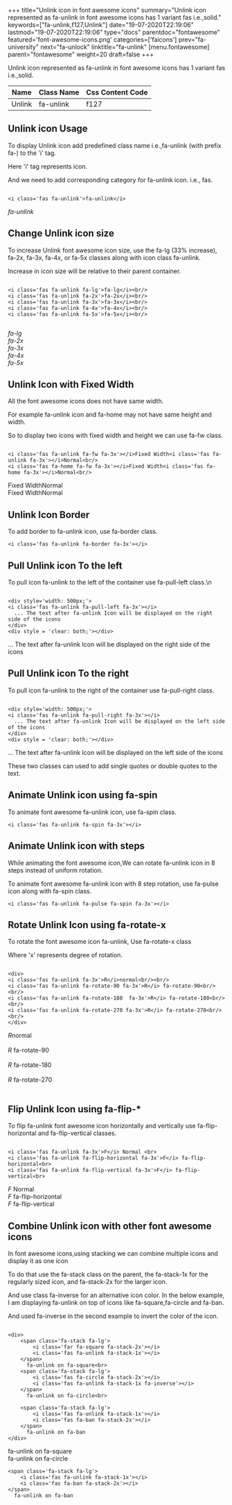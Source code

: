 +++
title="Unlink icon in font awesome icons"
summary="Unlink icon represented as fa-unlink in font awesome icons has 1 variant fas i.e.,solid."
keywords=["fa-unlink,f127,Unlink"]
date="19-07-2020T22:19:06"
lastmod="19-07-2020T22:19:06"
type="docs"
parentdoc="fontawesome"
featured='font-awesome-icons.png'
categories=['faicons']
prev="fa-university"
next="fa-unlock"
linktitle="fa-unlink"
[menu.fontawesome]
parent="fontawesome"
weight=20
draft=false
+++


Unlink icon represented as fa-unlink in font awesome icons has 1 variant fas i.e.,solid.

<div class='table-responsive'><table class='table'><thead><tr><th>Name</th><th>Class Name</th><th>Css Content Code</th></tr></thead><tbody><tr><td>Unlink</td><td>fa-unlink</td><td>f127</td></tr></tbody></table></div>



## Unlink icon Usage

To display Unlink icon add predefined class name i.e.,fa-unlink (with prefix fa-) to the 'i' tag.

Here 'i' tag represents icon.

And we need to add corresponding category for fa-unlink icon. i.e., fas.


```

<i class='fas fa-unlink'>fa-unlink</i>
```

<i class='fas fa-unlink'>fa-unlink</i>




## Change Unlink icon size
To increase Unlink font awesome icon size, use the fa-lg (33% increase), fa-2x, fa-3x, fa-4x, or fa-5x classes along with icon class fa-unlink.

Increase in icon size will be relative to their parent container. 

```

<i class='fas fa-unlink fa-lg'>fa-lg</i><br/>
<i class='fas fa-unlink fa-2x'>fa-2x</i><br/>
<i class='fas fa-unlink fa-3x'>fa-3x</i><br/>
<i class='fas fa-unlink fa-4x'>fa-4x</i><br/>
<i class='fas fa-unlink fa-5x'>fa-5x</i><br/>
            
```

<i class='fas fa-unlink fa-lg'>fa-lg</i><br/>
<i class='fas fa-unlink fa-2x'>fa-2x</i><br/>
<i class='fas fa-unlink fa-3x'>fa-3x</i><br/>
<i class='fas fa-unlink fa-4x'>fa-4x</i><br/>
<i class='fas fa-unlink fa-5x'>fa-5x</i><br/>
            



## Unlink Icon with Fixed Width 

All the font awesome icons does not have same width.

For example fa-unlink icon and fa-home may not have same height and width.

So to display two icons with fixed width and height we can use fa-fw class.


```

<i class='fas fa-unlink fa-fw fa-3x'></i>Fixed Width<i class='fas fa-unlink fa-3x'></i>Normal<br/>
<i class='fas fa-home fa-fw fa-3x'></i>Fixed Width<i class='fas fa-home fa-3x'></i>Normal<br/>
```

<i class='fas fa-unlink fa-fw fa-3x'></i>Fixed Width<i class='fas fa-unlink fa-3x'></i>Normal<br/>
<i class='fas fa-home fa-fw fa-3x'></i>Fixed Width<i class='fas fa-home fa-3x'></i>Normal<br/>



## Unlink Icon Border 

To add border to fa-unlink icon, use fa-border class.


```
<i class='fas fa-unlink fa-border fa-3x'></i>

```
<i class='fas fa-unlink fa-border fa-3x'></i>





## Pull Unlink icon To the left

To pull icon fa-unlink to the left of the container use fa-pull-left class.\n

```

<div style='width: 500px;'>
<i class='fas fa-unlink fa-pull-left fa-3x'></i>
  ... The text after fa-unlink Icon will be displayed on the right side of the icons
</div>
<div style = 'clear: both;'></div>
```

<div style='width: 500px;'>
<i class='fas fa-unlink fa-pull-left fa-3x'></i>
  ... The text after fa-unlink Icon will be displayed on the right side of the icons
</div>
<div style = 'clear: both;'></div>




## Pull Unlink icon To the right
To pull icon fa-unlink to the right of the container use fa-pull-right class.

```

<div style='width: 500px;'>
<i class='fas fa-unlink fa-pull-right fa-3x'></i>
  ... The text after fa-unlink Icon will be displayed on the left side of the icons
</div>
<div style = 'clear: both;'></div>
```

<div style='width: 500px;'>
<i class='fas fa-unlink fa-pull-right fa-3x'></i>
  ... The text after fa-unlink Icon will be displayed on the left side of the icons
</div>
<div style = 'clear: both;'></div>

These two classes can used to add single quotes or double quotes to the text.


## Animate Unlink icon using fa-spin
To animate font awesome fa-unlink icon, use fa-spin class.

```
<i class='fas fa-unlink fa-spin fa-3x'></i>
```
<i class='fas fa-unlink fa-spin fa-3x'></i>




## Animate Unlink icon with steps
While animating the font awesome icon,We can rotate fa-unlink icon in 8 steps instead of uniform rotation.

To animate font awesome fa-unlink icon with 8 step rotation, use fa-pulse icon along with fa-spin class.


```
<i class='fas fa-unlink fa-pulse fa-spin fa-3x'></i>

```
<i class='fas fa-unlink fa-pulse fa-spin fa-3x'></i>





## Rotate Unlink Icon using fa-rotate-x
To rotate the font awesome icon fa-unlink, Use fa-rotate-x class

Where 'x' represents degree of rotation.


```

<div>
<i class='fas fa-unlink fa-3x'>R</i>normal<br/><br/>
<i class='fas fa-unlink fa-rotate-90 fa-3x'>R</i> fa-rotate-90<br/><br/> 
<i class='fas fa-unlink fa-rotate-180  fa-3x'>R</i> fa-rotate-180<br/><br/> 
<i class='fas fa-unlink fa-rotate-270 fa-3x'>R</i> fa-rotate-270<br/><br/>
</div>
```

<div>
<i class='fas fa-unlink fa-3x'>R</i>normal<br/><br/>
<i class='fas fa-unlink fa-rotate-90 fa-3x'>R</i> fa-rotate-90<br/><br/> 
<i class='fas fa-unlink fa-rotate-180  fa-3x'>R</i> fa-rotate-180<br/><br/> 
<i class='fas fa-unlink fa-rotate-270 fa-3x'>R</i> fa-rotate-270<br/><br/>
</div>




## Flip Unlink Icon using fa-flip-*
To flip fa-unlink font awesome icon horizontally and vertically use fa-flip-horizontal and fa-flip-vertical classes. 

```

<i class='fas fa-unlink fa-3x'>F</i> Normal <br>
<i class='fas fa-unlink fa-flip-horizontal fa-3x'>F</i> fa-flip-horizontal<br>
<i class='fas fa-unlink fa-flip-vertical fa-3x'>F</i> fa-flip-vertical<br>
```

<i class='fas fa-unlink fa-3x'>F</i> Normal <br>
<i class='fas fa-unlink fa-flip-horizontal fa-3x'>F</i> fa-flip-horizontal<br>
<i class='fas fa-unlink fa-flip-vertical fa-3x'>F</i> fa-flip-vertical<br>




## Combine Unlink icon with other font awesome icons
In font awesome icons,using stacking we can combine multiple icons and display it as one icon 

To do that use the fa-stack class on the parent, the fa-stack-1x for the regularly sized icon, and fa-stack-2x for the larger icon.

And use class fa-inverse for an alternative icon color. 
In the below example, I am displaying fa-unlink on top of icons like fa-square,fa-circle and fa-ban.

And used fa-inverse in the second example to invert the color of the icon.

```

<div>
    <span class='fa-stack fa-lg'>
        <i class='far fa-square fa-stack-2x'></i>
        <i class='fas fa-unlink fa-stack-1x'></i>
    </span>
      fa-unlink on fa-square<br>
    <span class='fa-stack fa-lg'>
        <i class='fas fa-circle fa-stack-2x'></i>
        <i class='fas fa-unlink fa-stack-1x fa-inverse'></i>
    </span>
      fa-unlink on fa-circle<br>

    <span class='fa-stack fa-lg'>
        <i class='fas fa-unlink fa-stack-1x'></i>
        <i class='fas fa-ban fa-stack-2x'></i>
    </span>
      fa-unlink on fa-ban
</div>
```

<div>
    <span class='fa-stack fa-lg'>
        <i class='far fa-square fa-stack-2x'></i>
        <i class='fas fa-unlink fa-stack-1x'></i>
    </span>
      fa-unlink on fa-square<br>
    <span class='fa-stack fa-lg'>
        <i class='fas fa-circle fa-stack-2x'></i>
        <i class='fas fa-unlink fa-stack-1x fa-inverse'></i>
    </span>
      fa-unlink on fa-circle<br>

    <span class='fa-stack fa-lg'>
        <i class='fas fa-unlink fa-stack-1x'></i>
        <i class='fas fa-ban fa-stack-2x'></i>
    </span>
      fa-unlink on fa-ban
</div>






